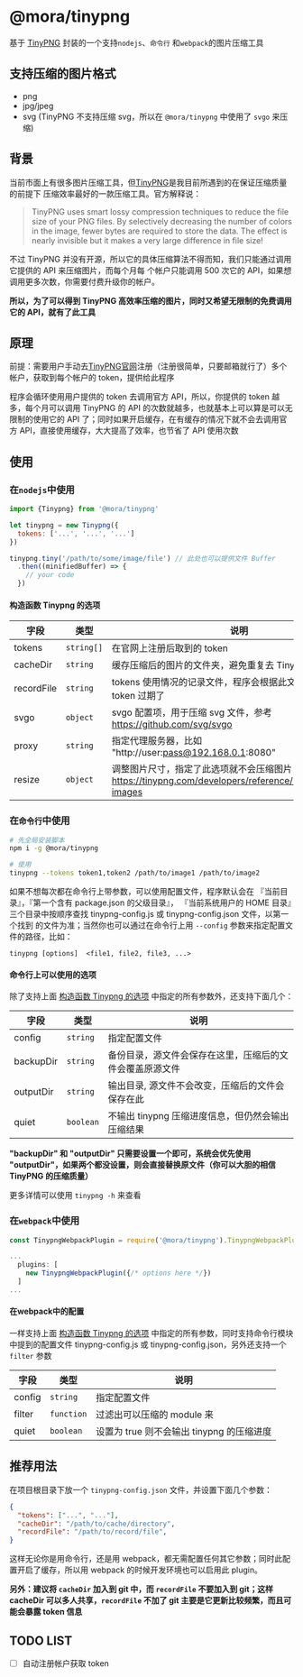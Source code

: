 # @mora/tinypng

基于 [TinyPNG](https://tinypng.com/) 封装的一个支持`nodejs`、`命令行` 和`webpack`的图片压缩工具

## 支持压缩的图片格式

* png
* jpg/jpeg
* svg (TinyPNG 不支持压缩 svg，所以在 `@mora/tinypng` 中使用了 `svgo` 来压缩)

## 背景

  当前市面上有很多图片压缩工具，但[TinyPNG](https://tinypng.com/)是我目前所遇到的在保证压缩质量的前提下
  压缩效率最好的一款压缩工具。官方解释说：

  > TinyPNG uses smart lossy compression techniques to reduce the file size of your PNG files.
  > By selectively decreasing the number of colors in the image, fewer bytes are required to
  > store the data. The effect is nearly invisible but it makes a very large difference in
  > file size!

  不过 TinyPNG 并没有开源，所以它的具体压缩算法不得而知，我们只能通过调用它提供的 API 来压缩图片，而每个月每
  个帐户只能调用 500 次它的 API，如果想调用更多次数，你需要付费升级你的帐户。

  **所以，为了可以得到 TinyPNG 高效率压缩的图片，同时又希望无限制的免费调用它的 API，就有了此工具**

## 原理

  前提：需要用户手动去[TinyPNG官网](https://tinypng.com/)注册（注册很简单，只要邮箱就行了）多个帐户，获取到每个帐户的 token，提供给此程序

  程序会循环使用用户提供的 token 去调用官方 API，所以，你提供的 token 越多，每个月可以调用 TinyPNG 的 API 的次数就越多，也就基本上可以算是可以无限制的使用它的 API 了；同时如果开启缓存，在有缓存的情况下就不会去调用官方 API，直接使用缓存，大大提高了效率，也节省了 API 使用次数

## 使用

### 在`nodejs`中使用

```js
import {Tinypng} from '@mora/tinypng'

let tinypng = new Tinypng({
  tokens: ['...', '...', '...']
})

tinypng.tiny('/path/to/some/image/file') // 此处也可以提供文件 Buffer
  .then((minifiedBuffer) => {
    // your code
  })
```

<a id="base-options"></a>

#### 构造函数 Tinypng 的选项

| 字段           | 类型       |  说明  |
| --------      | -----      | ---- |
| tokens        | `string[]` |  在官网上注册后取到的 token  |
| cacheDir      | `string`   |  缓存压缩后的图片的文件夹，避免重复去 TinyPNG 官网压缩 |
| recordFile    | `string`   |  tokens 使用情况的记录文件，程序会根据此文件来得知哪些 token 过期了 |
| svgo          | `object`   |  svgo 配置项，用于压缩 svg 文件，参考 https://github.com/svg/svgo |
| proxy         | `string`   |  指定代理服务器，比如 "http://user:pass@192.168.0.1:8080" |
| resize        | `object`   |  调整图片尺寸，指定了此选项就不会压缩图片，参考 https://tinypng.com/developers/reference/nodejs#resizing-images |


### 在`命令行`中使用

```bash
# 先全局安装脚本
npm i -g @mora/tinypng

# 使用
tinypng --tokens token1,token2 /path/to/image1 /path/to/image2
```

如果不想每次都在命令行上带参数，可以使用配置文件，程序默认会在 『当前目录』，『第一个含有 package.json 的父级目录』，
『当前系统用户的 HOME 目录』三个目录中按顺序查找 tinypng-config.js 或 tinypng-config.json 文件，以第一个找到
的文件为准；当然你也可以通过在命令行上用 `--config` 参数来指定配置文件的路径，比如：

```base
tinypng [options]  <file1, file2, file3, ...>
```

#### 命令行上可以使用的选项
除了支持上面 [构造函数 Tinypng 的选项](#base-options) 中指定的所有参数外，还支持下面几个：

| 字段           | 类型       |  说明  |
| --------      | -----      | ---- |
| config        | `string`   |  指定配置文件  |
| backupDir     | `string`   |  备份目录，源文件会保存在这里，压缩后的文件会覆盖原源文件  |
| outputDir     | `string`   |  输出目录, 源文件不会改变，压缩后的文件会保存在此 |
| quiet         | `boolean`  |  不输出 tinypng 压缩进度信息，但仍然会输出压缩结果 |

**"backupDir" 和 "outputDir" 只需要设置一个即可，系统会优先使用 "outputDir"，如果两个都没设置，则会直接替换原文件（你可以大胆的相信 TinyPNG 的压缩质量）**


更多详情可以使用 `tinypng -h` 来查看

### 在`webpack`中使用

```js
const TinypngWebpackPlugin = require('@mora/tinypng').TinypngWebpackPlugin

...
  plugins: [
    new TinypngWebpackPlugin({/* options here */})
  ]
...
```

#### 在webpack中的配置
一样支持上面 [构造函数 Tinypng 的选项](#base-options) 中指定的所有参数，同时支持命令行模块中提到的配置文件 tinypng-config.js 或 tinypng-config.json，另外还支持一个 `filter` 参数

| 字段           | 类型       |  说明  |
| --------      | -----      | ----- |
| config        | `string`   |  指定配置文件  |
| filter        | `function` |  过滤出可以压缩的 module 来 |
| quiet         | `boolean`  |  设置为 true 则不会输出 tinypng 的压缩进度 |


## 推荐用法

在项目根目录下放一个 `tinypng-config.json` 文件，并设置下面几个参数：

```json
{
  "tokens": ["...", "..."],
  "cacheDir": "/path/to/cache/directory",
  "recordFile": "/path/to/record/file",
}
```

这样无论你是用命令行，还是用 webpack，都无需配置任何其它参数；同时此配置开启了缓存，所以用 webpack 的时候开发环境也可以启用此 plugin。

**另外：建议将 `cacheDir` 加入到 git 中，而 `recordFile` 不要加入到 git；这样 cacheDir 可以多人共享，`recordFile` 不加了 git 主要是它更新比较频繁，而且可能会暴露 token 信息**


## TODO LIST

* [ ] 自动注册帐户获取 token
